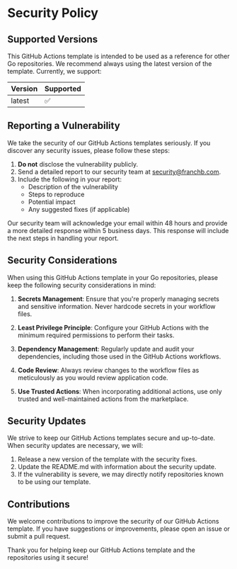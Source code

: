 # Security Policy

## Supported Versions

This GitHub Actions template is intended to be used as a reference for other Go repositories. We recommend always using the latest version of the template. Currently, we support:

| Version | Supported          |
| ------- | ------------------ |
| latest  | :white_check_mark: |

## Reporting a Vulnerability

We take the security of our GitHub Actions templates seriously. If you discover any security issues, please follow these steps:

1. **Do not** disclose the vulnerability publicly.
2. Send a detailed report to our security team at [security@franchb.com](mailto:security@franchb.com).
3. Include the following in your report:
   - Description of the vulnerability
   - Steps to reproduce
   - Potential impact
   - Any suggested fixes (if applicable)

Our security team will acknowledge your email within 48 hours and provide a more detailed response within 5 business days. This response will include the next steps in handling your report.

## Security Considerations

When using this GitHub Actions template in your Go repositories, please keep the following security considerations in mind:

1. **Secrets Management**: Ensure that you're properly managing secrets and sensitive information. Never hardcode secrets in your workflow files.

2. **Least Privilege Principle**: Configure your GitHub Actions with the minimum required permissions to perform their tasks.

3. **Dependency Management**: Regularly update and audit your dependencies, including those used in the GitHub Actions workflows.

4. **Code Review**: Always review changes to the workflow files as meticulously as you would review application code.

5. **Use Trusted Actions**: When incorporating additional actions, use only trusted and well-maintained actions from the marketplace.

## Security Updates

We strive to keep our GitHub Actions templates secure and up-to-date. When security updates are necessary, we will:

1. Release a new version of the template with the security fixes.
2. Update the README.md with information about the security update.
3. If the vulnerability is severe, we may directly notify repositories known to be using our template.

## Contributions

We welcome contributions to improve the security of our GitHub Actions template. If you have suggestions or improvements, please open an issue or submit a pull request.

Thank you for helping keep our GitHub Actions template and the repositories using it secure!
